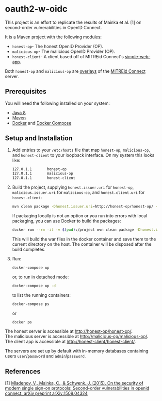 # oauth2-w-oidc

This project is an effort to replicate the results of Mainka et al. [1] on second-order vulnerabilities in OpenID Connect.

It is a Maven project with the following modules:

- ```honest-op```- The honest OpenID Provider (OP).
- ```malicious-op```- The malicious OpenID Provider (OP). 
- ```honest-client```- A client based off of MITREid Connect's [simple-web-app](https://github.com/mitreid-connect/simple-web-app).

Both ```honest-op``` and ```malicious-op``` are [overlays](https://github.com/mitreid-connect/OpenID-Connect-Java-Spring-Server/wiki/Maven-Overlay-Project-How-To) of the [MITREid Connect](https://github.com/mitreid-connect/OpenID-Connect-Java-Spring-Server) server.

## Prerequisites

You will need the following installed on your system:

- [Java 8](http://www.oracle.com/technetwork/java/javase/downloads/jdk8-downloads-2133151.html)
- [Maven](https://maven.apache.org/)
- [Docker](https://www.docker.com/) and [Docker Compose](https://docs.docker.com/compose/)

## Setup and Installation

1. Add entries to your ```/etc/hosts``` file that map ```honest-op```, ```malicious-op```, and ```honest-client``` to your loopback interface. On my system this looks like:

    ```bash
    127.0.1.1       honest-op  
    127.0.1.1       malicious-op  
    127.0.1.1       honest-client
    ```

2. Build the project, supplying ```honest.issuer.uri``` for ```honest-op```, ```malicious.issuer.uri``` for ```malicious-op```, and ```honest.client.uri``` for ```honest-client```:

    ```bash
    mvn clean package -Dhonest.issuer.uri=http://honest-op/honest-op/ -Dmalicious.issuer.uri=http://malicious-op/malicious-op/ -Dhonest.client.uri=http://honest-client/honest-client/
    ```

    If packaging locally is not an option or you run into errors with local packaging, you can use Docker to build the packages:

    ```bash
    docker run --rm -it -v $(pwd):/project mvn clean package -Dhonest.issuer.uri=http://honest-op/honest-op/ -Dmalicious.issuer.uri=http://malicious-op/malicious-op/ -Dhonest.client.uri=http://honest-client/honest-client/ 
    ```

    This will build the war files in the docker container and save them to the current directory on the host. The container will be disposed after the build completes.

2. Run:

    ```bash
    docker-compose up
    ```
    or, to run in detached mode:

    ```bash
    docker-compose up -d
    ```
    to list the running containers:
    ```bash
    docker-compose ps
    ```
    or

    ```bash
    docker ps
    ```

The honest server is accessible at [http://honest-op/honest-op/](http://honest-op/honest-op/).  
The malicious server is accessible at [http://malicious-op/malicious-op/](http://malicious-op/malicious-op/).  
The client app is accessible at [http://honest-client/honest-client/](http://honest-client/honest-client/).

The servers are set up by default with in-memory databases containing users `user`/`password` and `admin`/`password`.

## References

\[1\] [Mladenov, V., Mainka, C., & Schwenk, J. (2015). On the security of modern single sign-on protocols: Second-order vulnerabilities in openid connect. arXiv preprint arXiv:1508.04324](https://arxiv.org/pdf/1508.04324.pdf)
